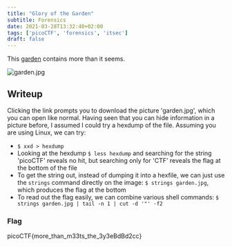 ```yaml
---
title: "Glory of the Garden"
subtitle: Forensics
date: 2021-03-28T13:32:40+02:00
tags: ['picoCTF', 'forensics', 'itsec']
draft: false
---
```


This [garden](https://jupiter.challenges.picoctf.org/static/d0e1ffb10fc0017c6a82c57900f3ffe3/garden.jpg) contains more than it seems.

<!--more-->

![garden.jpg](/img/garden.jpg)

## Writeup
Clicking the link prompts you to download the picture 'garden.jpg', which you can open like normal. Having seen that you can hide information in a picture before, I assumed I could try a hexdump of the file. Assuming you are using Linux, we can try:
- `$ xxd > hexdump`
- Looking at the hexdump `$ less hexdump` and searching for the string 'picoCTF' reveals no hit, but searching only for 'CTF' reveals the flag at the bottom of the file
- To get the string out, instead of dumping it into a hexfile, we can just use the `strings` command directly on the image: `$ strings garden.jpg`, which produces the flag at the bottom
- To read out the flag easily, we can combine various shell commands:
`$ strings garden.jpg | tail -n 1 | cut -d '"' -f2`

### Flag
picoCTF{more_than_m33ts_the_3y3eBdBd2cc}